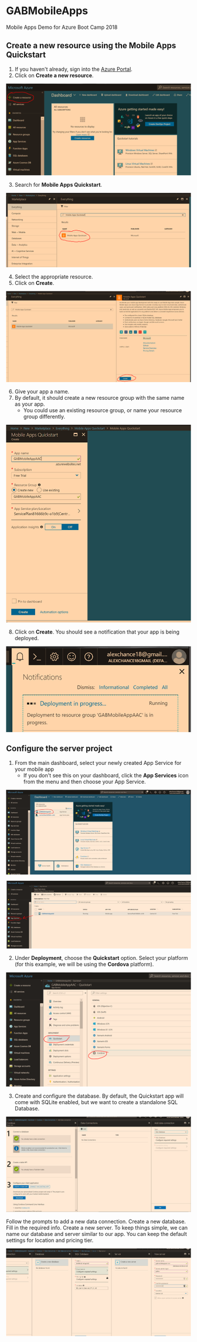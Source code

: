 # GABMobileApps
Mobile Apps Demo for Azure Boot Camp 2018

## Create a new resource using the Mobile Apps Quickstart 

1. If you haven't already, sign into the [Azure Portal](https://portal.azure.com).
2. Click on **Create a new resource**. 

![Create a resource image][CreateAResource]

[CreateAResource]: https://github.com/achance/GABMobileApps/blob/master/Screenshots/CreateAResource.PNG?raw=true "Create A Resource"

3. Search for **Mobile Apps Quickstart**.

![MAQ Image 1][MAQ1]

[MAQ1]: https://github.com/achance/GABMobileApps/blob/master/Screenshots/MAQ.PNG?raw=true "Search for Mobile Apps"

4. Select the appropriate resource.
5. Click on **Create**.

![MAQ Image 2][MAQCreate]

[MAQCreate]: https://github.com/achance/GABMobileApps/blob/master/Screenshots/MAQCreate.PNG?raw=true "Create Quickstart App"

6. Give your app a name.
7. By default, it should create a new resource group with the same name as your app. 
   * You could use an existing resource group, or name your resource group differently.

![MAQ Create 2][MAQCreate2]

[MAQCreate2]: https://github.com/achance/GABMobileApps/blob/master/Screenshots/MAQCreate2.PNG?raw=true "Create Quickstart App options"

8. Click on **Create**. You should see a notification that your app is being deployed.

![MAQ Deploy][MAQDeploy]

[MAQDeploy]: https://github.com/achance/GABMobileApps/blob/master/Screenshots/MAQDeploy.PNG?raw=true "Deploy App"

## Configure the server project ##

1. From the main dashboard, select your newly created App Service for your mobile app
   * If you don't see this on your dashboard, click the **App Services** icon from the menu
   and then choose your App Service. 
   
![Dashboard][Dashboard]

[Dashboard]: https://github.com/achance/GABMobileApps/blob/master/Screenshots/Dashboard.PNG?raw=true "Dashboard"

![App Services][AppServices]

[AppServices]: https://github.com/achance/GABMobileApps/blob/master/Screenshots/AppServices.PNG?raw=true "App Services"

2. Under **Deployment**, choose the **Quickstart** option. Select your platform (for this example, we will be using the **Cordova** platform).

![Quickstart][Quickstart]

[Quickstart]: https://github.com/achance/GABMobileApps/blob/master/Screenshots/Quickstart.PNG?raw=true "Quickstart"

3. Create and configure the database. By default, the Quickstart app will come with SQLite enabled, but we want to create a standalone SQL Database.

![Database Connection][DB1]

[DB1]: https://github.com/achance/GABMobileApps/blob/master/Screenshots/DB1.PNG?raw=true "Database Connection"

Follow the prompts to add a new data connection. Create a new database. Fill in the required info. Create a new server.
To keep things simple, we can name our database and server similar to our app. You can keep the default settings for location and pricing tier.

![Database Connection 2][DB2]

[DB2]: https://github.com/achance/GABMobileApps/blob/master/Screenshots/DB2.PNG?raw=true "Database Connection"



